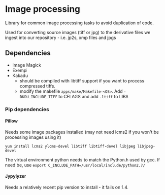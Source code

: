 # Image processing

Library for common image processing tasks to avoid duplication of code.

Used for converting source images (tiff or jpg) to the derivative files we ingest into our repository - i.e. jp2s, xmp files and jpgs

## Dependencies
- Image Magick
- Exempi
- Kakadu
    - should be compiled with libtiff support if you want to process compressed tiffs.
    - modify the makefile `apps/make/Makefile-<OS>`. Add `-DKDU_INCLUDE_TIFF` to CFLAGS and add `-ltiff` to LIBS

### Pip dependencies

#### Pillow

Needs some image packages installed (may not need lcms2 if you won't be processing images using it)

`yum install lcms2 ylcms-devel libtiff libtiff-devel libjpeg libjpeg-devel`

The virtual environment python needs to match the Python.h used by gcc. If need be, use `export C_INCLUDE_PATH=/usr/local/include/python2.7/`

#### Jypylyzer

Needs a relatively recent pip version to install - it fails on 1.4.